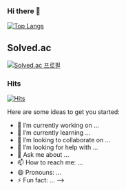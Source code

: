 ### Hi there 👋

<!--
**SeungHyeopChae/SeungHyeopChae** is a ✨ _special_ ✨ repository because its `README.md` (this file) appears on your GitHub profile.
### Github Stats

[![Anurag's github stats](https://github-readme-stats.vercel.app/api?username=SeungHyeopChae)](https://github.com/anuraghazra/github-readme-stats)



### Github Stats

<!-- [![Anurag's github stats](https://github-readme-stats.vercel.app/api?username=SeungHyeopChae)](https://github.com/anuraghazra/github-readme-stats) -->

 

[![Top Langs](https://github-readme-stats.vercel.app/api/top-langs/?username=SeungHyeopChae&layout=compact)](https://github.com/anuraghazra/github-readme-stats)


## Solved.ac 
[![Solved.ac
프로필](http://mazassumnida.wtf/api/v2/generate_badge?boj=yj04133)](https://solved.ac/yj04133)


### Hits
[![Hits](https://hits.seeyoufarm.com/api/count/incr/badge.svg?url=https%3A%2F%2Fgithub.com%2Fdnl7qjs&count_bg=%2379C83D&title_bg=%23555555&icon=&icon_color=%23E7E7E7&title=hits&edge_flat=false)](https://hits.seeyoufarm.com)



Here are some ideas to get you started:

- 🔭 I’m currently working on ...
- 🌱 I’m currently learning ...
- 👯 I’m looking to collaborate on ...
- 🤔 I’m looking for help with ...
- 💬 Ask me about ...
- 📫 How to reach me: ...
- 😄 Pronouns: ...
- ⚡ Fun fact: ...
-->
